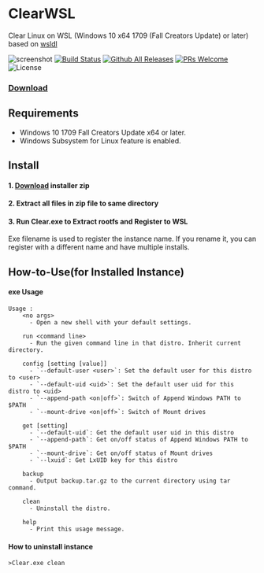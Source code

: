 # ClearWSL
Clear Linux on WSL (Windows 10 x64 1709 (Fall Creators Update) or later)
based on [wsldl](https://github.com/yuk7/wsldl)

![screenshot](https://raw.githubusercontent.com/wiki/yuk7/wsldl/img/Cent_Arch_Alpine.png)
[![Build Status](https://img.shields.io/travis/com/wight554/ClearWSL.svg?style=flat-square)](https://travis-ci.com/wight554/ClearWSL)
[![Github All Releases](https://img.shields.io/github/downloads/wight554/ClearWSL/total.svg?style=flat-square)](https://github.com/wight554/ClearWSL/releases/latest)
[![PRs Welcome](https://img.shields.io/badge/PRs-welcome-brightgreen.svg?style=flat-square)](http://makeapullrequest.com)
![License](https://img.shields.io/github/license/wight554/ClearWSL.svg?style=flat-square)

### [Download](https://github.com/wight554/ClearWSL/releases/latest)


## Requirements
* Windows 10 1709 Fall Creators Update x64 or later.
* Windows Subsystem for Linux feature is enabled.

## Install
#### 1. [Download](https://github.com/wight554/ClearWSL/releases/latest) installer zip

#### 2. Extract all files in zip file to same directory

#### 3. Run Clear.exe to Extract rootfs and Register to WSL
Exe filename is used to register the instance name.
If you rename it, you can register with a different name and have multiple installs.


## How-to-Use(for Installed Instance)
#### exe Usage
```dos
Usage :
    <no args>
      - Open a new shell with your default settings.

    run <command line>
      - Run the given command line in that distro. Inherit current directory.

    config [setting [value]]
      - `--default-user <user>`: Set the default user for this distro to <user>
      - `--default-uid <uid>`: Set the default user uid for this distro to <uid>
      - `--append-path <on|off>`: Switch of Append Windows PATH to $PATH
      - `--mount-drive <on|off>`: Switch of Mount drives

    get [setting]
      - `--default-uid`: Get the default user uid in this distro
      - `--append-path`: Get on/off status of Append Windows PATH to $PATH
      - `--mount-drive`: Get on/off status of Mount drives
      - `--lxuid`: Get LxUID key for this distro

    backup
      - Output backup.tar.gz to the current directory using tar command.
      
    clean
      - Uninstall the distro.

    help
      - Print this usage message.
```


#### How to uninstall instance
```dos
>Clear.exe clean

```
